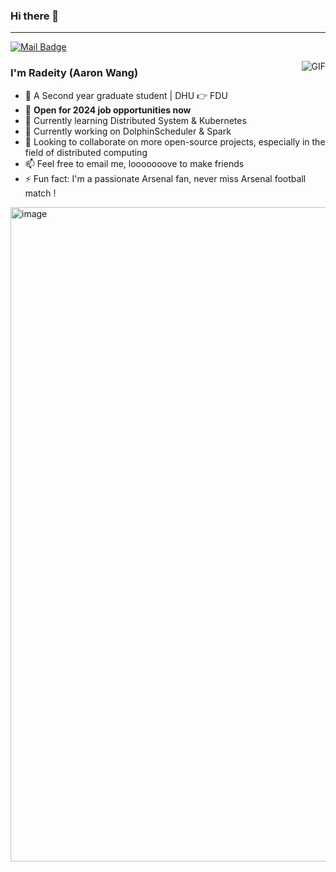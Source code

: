 ### Hi there 👋
---
[![Mail Badge](https://img.shields.io/badge/E--mail-wangweirao16%40gmail.com-purple.svg)](mailto:wangweirao16@gmail.com)

<img align="right" alt="GIF" src="https://github-readme-stats-n1fc.vercel.app/api?username=Radeity&theme=omni&count_private=true&card_width=200" />

### I'm Radeity (Aaron Wang)

- 🏫 A Second year graduate student | DHU 👉 FDU 
- 🏃 **Open for 2024 job opportunities now**
- 🤨 Currently learning Distributed System & Kubernetes
- 🔭 Currently working on DolphinScheduler & Spark
- 🌱 Looking to collaborate on more open-source projects, especially in the field of distributed computing
- 📫 Feel free to email me, looooooove to make friends
- ⚡ Fun fact: I'm a passionate Arsenal fan, never miss Arsenal football match !

<img width="1047" alt="image" src="https://user-images.githubusercontent.com/45198818/226109815-91016d0e-e919-44dc-8371-8990ac4269e6.png">


